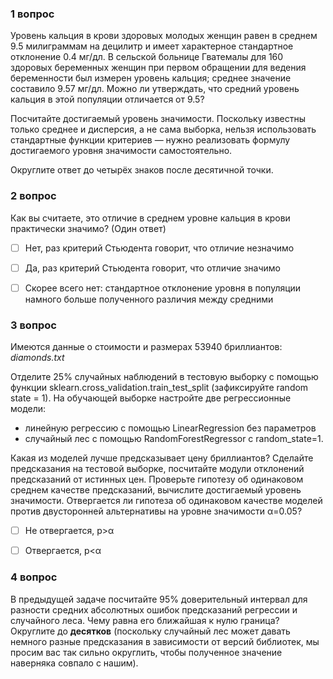 ### 1 вопрос
Уровень кальция в крови здоровых молодых женщин равен в среднем 9.5 милиграммам на децилитр и имеет характерное стандартное отклонение 0.4 мг/дл. В сельской больнице Гватемалы для 160 здоровых беременных женщин при первом обращении для ведения беременности был измерен уровень кальция; среднее значение составило 9.57 мг/дл. Можно ли утверждать, что средний уровень кальция в этой популяции отличается от 9.5?

Посчитайте достигаемый уровень значимости. Поскольку известны только среднее и дисперсия, а не сама выборка, нельзя использовать стандартные функции критериев — нужно реализовать формулу достигаемого уровня значимости самостоятельно.

Округлите ответ до четырёх знаков после десятичной точки.

### 2 вопрос
Как вы считаете, это отличие в среднем уровне кальция в крови практически значимо? (Один ответ)

- [ ] Нет, раз критерий Стьюдента говорит, что отличие незначимо

- [ ] Да, раз критерий Стьюдента говорит, что отличие значимо

- [ ] Скорее всего нет: стандартное отклонение уровня в популяции намного больше полученного различия между средними

### 3 вопрос
Имеются данные о стоимости и размерах 53940 бриллиантов: *diamonds.txt*

Отделите 25% случайных наблюдений в тестовую выборку с помощью функции sklearn.cross_validation.train_test_split (зафиксируйте random state = 1). На обучающей выборке настройте две регрессионные модели:

- линейную регрессию с помощью LinearRegression без параметров
- случайный лес с помощью RandomForestRegressor с random_state=1.

Какая из моделей лучше предсказывает цену бриллиантов? Сделайте предсказания на тестовой выборке, посчитайте модули отклонений предсказаний от истинных цен. Проверьте гипотезу об одинаковом среднем качестве предсказаний, вычислите достигаемый уровень значимости. Отвергается ли гипотеза об одинаковом качестве моделей против двусторонней альтернативы на уровне значимости α=0.05?

- [ ] Не отвергается, p>α

- [ ] Отвергается, p<α

### 4 вопрос

В предыдущей задаче посчитайте 95% доверительный интервал для разности средних абсолютных ошибок предсказаний регрессии и случайного леса. Чему равна его ближайшая к нулю граница? Округлите до **десятков** (поскольку случайный лес может давать немного разные предсказания в зависимости от версий библиотек, мы просим вас так сильно округлить, чтобы полученное значение наверняка совпало с нашим).

